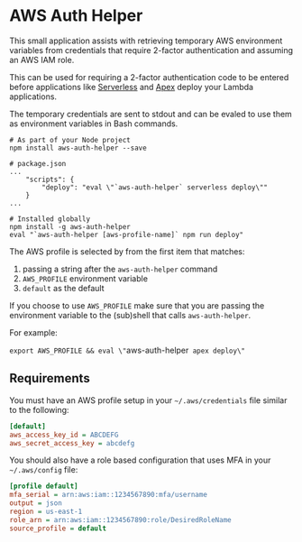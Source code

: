 # AWS Auth Helper

This small application assists with retrieving temporary AWS environment variables
from credentials that require 2-factor authentication and assuming an AWS IAM role.

This can be used for requiring a 2-factor authentication code to be entered
before applications like [Serverless](http://serverless.com/) and
[Apex](http://apex.run/) deploy your Lambda applications.

The temporary credentials are sent to stdout and can be evaled to use them
as environment variables in Bash commands.


```
# As part of your Node project
npm install aws-auth-helper --save

# package.json
...
    "scripts": {
        "deploy": "eval \"`aws-auth-helper` serverless deploy\""
    }
...
```

```
# Installed globally
npm install -g aws-auth-helper
eval "`aws-auth-helper [aws-profile-name]` npm run deploy"
```

The AWS profile is selected by from the first item that matches:

1. passing a string after the `aws-auth-helper` command
1. `AWS_PROFILE` environment variable
1. `default` as the default

If you choose to use `AWS_PROFILE` make sure that you are passing the environment
variable to the (sub)shell that calls `aws-auth-helper`.

For example:

`export AWS_PROFILE && eval \"`aws-auth-helper` apex deploy\"`


## Requirements

You must have an AWS profile setup in your `~/.aws/credentials` file similar to
the following:

```ini
[default]
aws_access_key_id = ABCDEFG
aws_secret_access_key = abcdefg
```

You should also have a role based configuration that uses MFA in your
`~/.aws/config` file:

```ini
[profile default]
mfa_serial = arn:aws:iam::1234567890:mfa/username
output = json
region = us-east-1
role_arn = arn:aws:iam::1234567890:role/DesiredRoleName
source_profile = default
```
